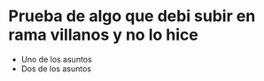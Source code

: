 # Prueba de algo que debi subir en rama villanos y no lo hice

* Uno de los asuntos
* Dos de los asuntos